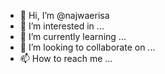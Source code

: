 - 👋 Hi, I’m @najwaerisa
- 👀 I’m interested in ...
- 🌱 I’m currently learning ...
- 💞️ I’m looking to collaborate on ...
- 📫 How to reach me ...

<!---
najwaerisa/najwaerisa is a ✨ special ✨ repository because its `README.md` (this file) appears on your GitHub profile.
You can click the Preview link to take a look at your changes.
--->

